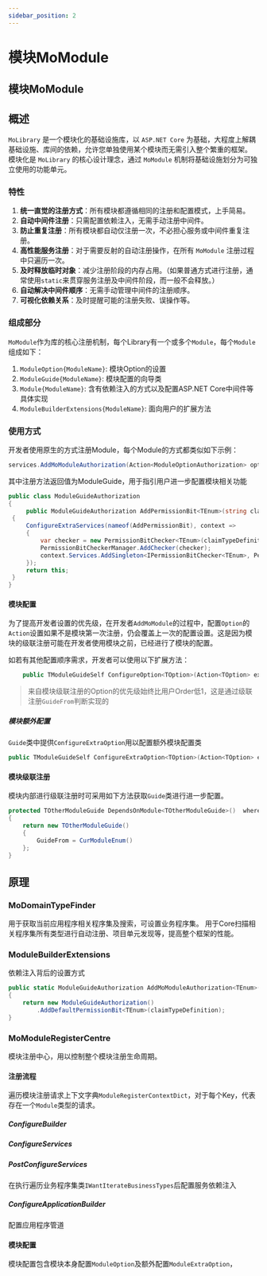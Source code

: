 ```yaml
---
sidebar_position: 2
---
```


# 模块MoModule

## 模块MoModule

## 概述

`MoLibrary` 是一个模块化的基础设施库，以 `ASP.NET Core` 为基础，大程度上解耦基础设施、库间的依赖，允许您单独使用某个模块而无需引入整个繁重的框架。
模块化是 `MoLibrary` 的核心设计理念，通过 `MoModule` 机制将基础设施划分为可独立使用的功能单元。

### 特性

1. **统一直觉的注册方式**：所有模块都遵循相同的注册和配置模式，上手简易。
2. **自动中间件注册**：只需配置依赖注入，无需手动注册中间件。
3. **防止重复注册**：所有模块都自动仅注册一次，不必担心服务或中间件重复注册。
4. **高性能服务注册**：对于需要反射的自动注册操作，在所有 `MoModule` 注册过程中只遍历一次。
5. **及时释放临时对象**：减少注册阶段的内存占用。（如果普通方式进行注册，通常使用`static`来贯穿服务注册及中间件阶段，而一般不会释放。）
6. **自动解决中间件顺序**：无需手动管理中间件的注册顺序。
7. **可视化依赖关系**：及时提醒可能的注册失败、误操作等。

### 组成部分

`MoModule`作为库的核心注册机制，每个Library有一个或多个`Module`，每个`Module`组成如下：

1. `ModuleOption{ModuleName}`: 模块Option的设置
2. `ModuleGuide{ModuleName}`: 模块配置的向导类
3. `Module{ModuleName}`: 含有依赖注入的方式以及配置ASP.NET Core中间件等具体实现
4. `ModuleBuilderExtensions{ModuleName}`: 面向用户的扩展方法

### 使用方式

开发者使用原生的方式注册Module，每个Module的方式都类似如下示例：

```cs
services.AddMoModuleAuthorization(Action<ModuleOptionAuthorization> option = null)
```


其中注册方法返回值为ModuleGuide，用于指引用户进一步配置模块相关功能

```cs
public class ModuleGuideAuthorization
{
     public ModuleGuideAuthorization AddPermissionBit<TEnum>(string claimTypeDefinition) where TEnum : struct, Enum
 {
     ConfigureExtraServices(nameof(AddPermissionBit), context =>
     {
         var checker = new PermissionBitChecker<TEnum>(claimTypeDefinition);
         PermissionBitCheckerManager.AddChecker(checker);
         context.Services.AddSingleton<IPermissionBitChecker<TEnum>, PermissionBitChecker<TEnum>>(_ => checker);
     });
     return this;
 }
}
```


#### 模块配置

为了提高开发者设置的优先级，在开发者`AddMoModule`的过程中，配置`Option`的`Action`设置如果不是模块第一次注册，仍会覆盖上一次的配置设置。这是因为模块的级联注册可能在开发者使用模块之前，已经进行了模块的配置。

如若有其他配置顺序需求，开发者可以使用以下扩展方法：

```cs
    public TModuleGuideSelf ConfigureOption<TOption>(Action<TOption> extraOptionAction, EMoModuleOrder order = EMoModuleOrder.Normal) where TOption : IMoModuleOption<TModule>
```

> 来自模块级联注册的Option的优先级始终比用户Order低1，这是通过级联注册`GuideFrom`判断实现的

##### 模块额外配置

`Guide`类中提供`ConfigureExtraOption`用以配置额外模块配置类

```cs
public TModuleGuideSelf ConfigureExtraOption<TOption>(Action<TOption> extraOptionAction, EMoModuleOrder order = EMoModuleOrder.Normal) where TOption : IMoModuleExtraOption<TModule>
```


#### 模块级联注册

模块内部进行级联注册时可采用如下方法获取`Guide`类进行进一步配置。

```cs
protected TOtherModuleGuide DependsOnModule<TOtherModuleGuide>()  where TOtherModuleGuide : MoModuleGuide, new()
{
    return new TOtherModuleGuide()
    {
        GuideFrom = CurModuleEnum()
    };
}
```




## 原理

### MoDomainTypeFinder 

用于获取当前应用程序相关程序集及搜索，可设置业务程序集。
用于Core扫描相关程序集所有类型进行自动注册、项目单元发现等，提高整个框架的性能。

### ModuleBuilderExtensions

依赖注入背后的设置方式

```cs
public static ModuleGuideAuthorization AddMoModuleAuthorization<TEnum>(this IServiceCollection services, string claimTypeDefinition) where TEnum : struct, Enum
{
    return new ModuleGuideAuthorization()
        .AddDefaultPermissionBit<TEnum>(claimTypeDefinition);
}
```

### MoModuleRegisterCentre

模块注册中心，用以控制整个模块注册生命周期。

#### 注册流程

遍历模块注册请求上下文字典`ModuleRegisterContextDict`，对于每个Key，代表存在一个`Module`类型的请求。



##### ConfigureBuilder

##### ConfigureServices

##### PostConfigureServices

在执行遍历业务程序集类`IWantIterateBusinessTypes`后配置服务依赖注入

##### ConfigureApplicationBuilder

配置应用程序管道



#### 模块配置

模块配置包含模块本身配置`ModuleOption`及额外配置`ModuleExtraOption`，
